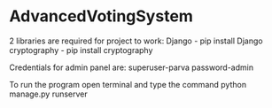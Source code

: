 # AdvancedVotingSystem

2 libraries are required for project to work:
  Django - pip install Django
  cryptography - pip install cryptography

Credentials for admin panel are:
  superuser-parva 
  password-admin

To run the program open terminal and type the command
  python manage.py runserver
  
